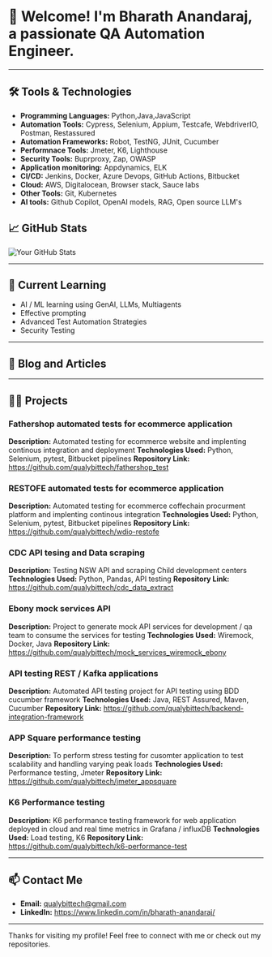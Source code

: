 # 👋 Welcome! I'm Bharath Anandaraj, a passionate QA Automation Engineer.

---

## 🛠️ Tools & Technologies

- **Programming Languages:** Python,Java,JavaScript
- **Automation Tools:** Cypress, Selenium, Appium, Testcafe, WebdriverIO, Postman, Restassured
- **Automation Frameworks:** Robot, TestNG, JUnit, Cucumber
- **Performnace Tools:** Jmeter, K6, Lighthouse
- **Security Tools:** Buprproxy, Zap, OWASP
- **Application monitoring:** Appdynamics, ELK
- **CI/CD:** Jenkins, Docker, Azure Devops, GitHub Actions, Bitbucket
- **Cloud:** AWS, Digitalocean, Browser stack, Sauce labs
- **Other Tools:** Git, Kubernetes
- **AI tools:** Github Copilot, OpenAI models, RAG, Open source LLM's

## 📈 GitHub Stats

![Your GitHub Stats](https://github-readme-stats.vercel.app/api?username=qualybittech&show_icons=true&theme=radical)

---

## 🌱 Current Learning

- AI / ML learning using GenAI, LLMs, Multiagents
- Effective prompting 
- Advanced Test Automation Strategies
- Security Testing

---

## 📝 Blog and Articles


---

## 👨‍💻 Projects

### Fathershop automated tests for ecommerce application
**Description:** Automated testing for ecommerce website and implenting continous integration and deployment
**Technologies Used:** Python, Selenium, pytest, Bitbucket pipelines
**Repository Link:** https://github.com/qualybittech/fathershop_test

### RESTOFE automated tests for ecommerce application 
**Description:** Automated testing for ecommerce coffechain procurment platform and implenting continous integration
**Technologies Used:** Python, Selenium, pytest, Bitbucket pipelines
**Repository Link:** https://github.com/qualybittech/wdio-restofe

### CDC API tesing and Data scraping
**Description:** Testing NSW API and scraping Child development centers  
**Technologies Used:** Python, Pandas, API testing
**Repository Link:** https://github.com/qualybittech/cdc_data_extract

### Ebony mock services API
**Description:** Project to generate mock API services for development / qa team to consume the services for testing
**Technologies Used:** Wiremock, Docker, Java
**Repository Link:** https://github.com/qualybittech/mock_services_wiremock_ebony

### API testing REST / Kafka applications 
**Description:** Automated API testing project for API testing using BDD cucumber framework
**Technologies Used:** Java, REST Assured, Maven, Cucumber 
**Repository Link:** https://github.com/qualybittech/backend-integration-framework

### APP Square performance testing
**Description:** To perform stress testing for cusomter application to test scalability and handling varying peak loads
**Technologies Used:** Performance testing, Jmeter
**Repository Link:** https://github.com/qualybittech/jmeter_appsquare

### K6 Performance testing
**Description:** K6 performance testing framework for web application deployed in cloud and real time metrics in Grafana / influxDB
**Technologies Used:** Load testing, K6
**Repository Link:** https://github.com/qualybittech/k6-performance-test


---

## 📫 Contact Me

- **Email:** qualybittech@gmail.com
- **LinkedIn:** https://www.linkedin.com/in/bharath-anandaraj/

---

Thanks for visiting my profile! Feel free to connect with me or check out my repositories.
